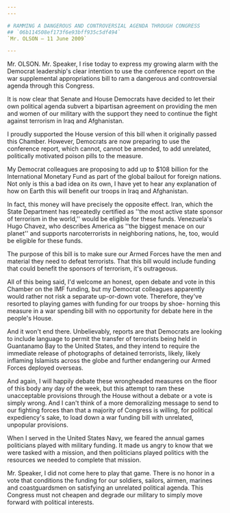 ```yaml
---
---

# RAMMING A DANGEROUS AND CONTROVERSIAL AGENDA THROUGH CONGRESS
## `06b114508ef173f6e93bff935c5df494`
`Mr. OLSON — 11 June 2009`

---
```



Mr. OLSON. Mr. Speaker, I rise today to express my growing alarm with 
the Democrat leadership's clear intention to use the conference report 
on the war supplemental appropriations bill to ram a dangerous and 
controversial agenda through this Congress.

It is now clear that Senate and House Democrats have decided to let 
their own political agenda subvert a bipartisan agreement on providing 
the men and women of our military with the support they need to 
continue the fight against terrorism in Iraq and Afghanistan.



I proudly supported the House version of this bill when it originally 
passed this Chamber. However, Democrats are now preparing to use the 
conference report, which cannot, cannot be amended, to add unrelated, 
politically motivated poison pills to the measure.

My Democrat colleagues are proposing to add up to $108 billion for 
the International Monetary Fund as part of the global bailout for 
foreign nations. Not only is this a bad idea on its own, I have yet to 
hear any explanation of how on Earth this will benefit our troops in 
Iraq and Afghanistan.

In fact, this money will have precisely the opposite effect. Iran, 
which the State Department has repeatedly certified as ''the most 
active state sponsor of terrorism in the world,'' would be eligible for 
these funds. Venezuela's Hugo Chavez, who describes America as ''the 
biggest menace on our planet'' and supports narcoterrorists in 
neighboring nations, he, too, would be eligible for these funds.

The purpose of this bill is to make sure our Armed Forces have the 
men and material they need to defeat terrorists. That this bill would 
include funding that could benefit the sponsors of terrorism, it's 
outrageous.

All of this being said, I'd welcome an honest, open debate and vote 
in this Chamber on the IMF funding, but my Democrat colleagues 
apparently would rather not risk a separate up-or-down vote. Therefore, 
they've resorted to playing games with funding for our troops by shoe-
horning this measure in a war spending bill with no opportunity for 
debate here in the people's House.

And it won't end there. Unbelievably, reports are that Democrats are 
looking to include language to permit the transfer of terrorists being 
held in Guantanamo Bay to the United States, and they intend to require 
the immediate release of photographs of detained terrorists, likely, 
likely inflaming Islamists across the globe and further endangering our 
Armed Forces deployed overseas.



And again, I will happily debate these wrongheaded measures on the 
floor of this body any day of the week, but this attempt to ram these 
unacceptable provisions through the House without a debate or a vote is 
simply wrong. And I can't think of a more demoralizing message to send 
to our fighting forces than that a majority of Congress is willing, for 
political expediency's sake, to load down a war funding bill with 
unrelated, unpopular provisions.

When I served in the United States Navy, we feared the annual games 
politicians played with military funding. It made us angry to know that 
we were tasked with a mission, and then politicians played politics 
with the resources we needed to complete that mission.

Mr. Speaker, I did not come here to play that game. There is no honor 
in a vote that conditions the funding for our soldiers, sailors, 
airmen, marines and coastguardsmen on satisfying an unrelated political 
agenda. This Congress must not cheapen and degrade our military to 
simply move forward with political interests.

